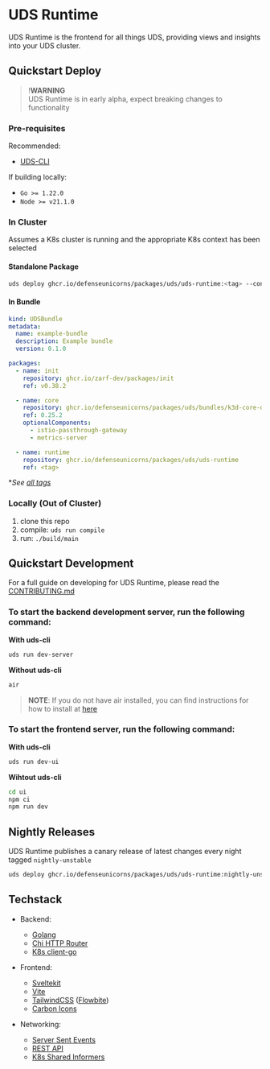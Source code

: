 # UDS Runtime

UDS Runtime is the frontend for all things UDS, providing views and insights into your UDS cluster.

## Quickstart Deploy

> !**WARNING**  
> UDS Runtime is in early alpha, expect breaking changes to functionality 

### Pre-requisites

Recommended:
* [UDS-CLI](https://github.com/defenseunicorns/uds-cli#install)

If building locally:
* `Go >= 1.22.0`
* `Node >= v21.1.0`

### In Cluster

Assumes a K8s cluster is running and the appropriate K8s context has been selected

#### Standalone Package
```bash
uds deploy ghcr.io/defenseunicorns/packages/uds/uds-runtime:<tag> --confirm
```

#### In Bundle

```yaml
kind: UDSBundle
metadata:
  name: example-bundle
  description: Example bundle
  version: 0.1.0

packages:
  - name: init
    repository: ghcr.io/zarf-dev/packages/init
    ref: v0.38.2

  - name: core
    repository: ghcr.io/defenseunicorns/packages/uds/bundles/k3d-core-demo
    ref: 0.25.2
    optionalComponents:
      - istio-passthrough-gateway
      - metrics-server

  - name: runtime
    repository: ghcr.io/defenseunicorns/packages/uds/uds-runtime
    ref: <tag>
```

**See [all tags](https://github.com/defenseunicorns/uds-runtime/pkgs/container/packages%2Fuds%2Fuds-runtime)*


### Locally (Out of Cluster)

1. clone this repo
1. compile: `uds run compile`
1. run: `./build/main`

## Quickstart Development

For a full guide on developing for UDS Runtime, please read the [CONTRIBUTING.md](./CONTRIBUTING.md)

### To start the backend development server, run the following command:

**With uds-cli**
```bash
uds run dev-server
```

**Without uds-cli**
```bash
air
```

> **NOTE**: If you do not have air installed, you can find instructions for how to install at [here](https://github.com/air-verse/air)

### To start the frontend server, run the following command:

**With uds-cli**
```bash
uds run dev-ui
```

**Wihtout uds-cli**
```bash
cd ui
npm ci
npm run dev
```

## Nightly Releases

UDS Runtime publishes a canary release of latest changes every night tagged `nightly-unstable`

```bash
uds deploy ghcr.io/defenseunicorns/packages/uds/uds-runtime:nightly-unstable
```

## Techstack

- Backend:

  - [Golang](https://go.dev/)
  - [Chi HTTP Router](https://github.com/go-chi/chi)
  - [K8s client-go](https://github.com/kubernetes/client-go)

- Frontend:

  - [Sveltekit](https://kit.svelte.dev/)
  - [Vite](https://vitejs.dev/)
  - [TailwindCSS](https://tailwindcss.com/) ([Flowbite](https://flowbite.com/))
  - [Carbon Icons](https://www.carbondesignsystem.com/guidelines/icons/library)

- Networking:

  - [Server Sent Events](https://developer.mozilla.org/en-US/docs/Web/API/Server-sent_events)
  - [REST API](https://restfulapi.net/)
  - [K8s Shared Informers](https://pkg.go.dev/k8s.io/client-go/informers)
